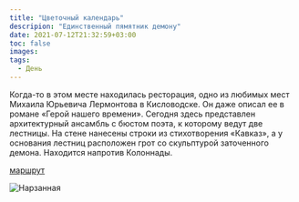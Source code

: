 ```yaml
---
title: "Цветочный календарь"
descripion: "Единственный пямятник демону"
date: 2021-07-12T21:32:59+03:00
toc: false
images:
tags:
  - День
---
```


Когда-то в этом месте находилась ресторация, одно из любимых мест Михаила Юрьевича Лермонтова в Кисловодске. Он даже описал ее в романе &laquo;Герой нашего времени&raquo;. Сегодня здесь представлен архитектурный ансамбль с бюстом поэта, к которому ведут две лестницы. На стене нанесены строки из стихотворения &laquo;Кавказ&raquo;, а у основания лестниц расположен грот со скульптурой заточенного демона. Находится напротив Колоннады.

[маршрут](https://goo.gl/maps/V7MLzwVLU6zS32698)

![Нарзанная](/img/lermontovskaya-ploschadka-700x477.jpg)

